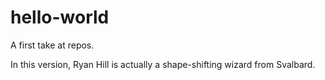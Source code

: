 # hello-world
A first take at repos. 

In this version, Ryan Hill is actually a shape-shifting wizard from Svalbard. 
